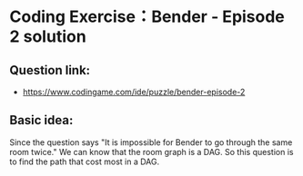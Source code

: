 # Coding Exercise：Bender - Episode 2 solution

## Question link: 
- https://www.codingame.com/ide/puzzle/bender-episode-2

## Basic idea:

Since the question says "It is impossible for Bender to go through the same room twice." We can know that the room graph is a DAG. So this question is to find the path that cost most in a DAG.
 


